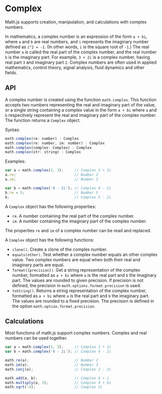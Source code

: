 # Complex

Math.js supports creation, manipulation, and calculations with complex numbers.

In mathematics, a complex number is an expression of the form `a + bi`,
where `a` and `b` are real numbers, and `i` represents the imaginary number
defined as `i^2 = -1`. (In other words, `i` is the square root of `-1`.)
The real number `a` is called the real part of the complex number,
and the real number `b` is the imaginary part. For example, `3 + 2i` is a
complex number, having real part `3` and imaginary part `2`.
Complex numbers are often used in applied mathematics, control theory,
signal analysis, fluid dynamics and other fields.

## API

A complex number is created using the function `math.complex`. This function
accepts two numbers representing the real and imaginary part of the value,
or a single string containing a complex value in the form `a + bi` where `a`
and `b` respectively represent the real and imaginary part of the complex number.
The function returns a `Complex` object.

Syntax:

```js
math.complex(re: number) : Complex
math.complex(re: number, im: number) : Complex
math.complex(complex: Complex) : Complex
math.complex(str: string) : Complex
```

Examples:

```js
var a = math.complex(2, 3);     // Complex 2 + 3i
a.re;                           // Number 2
a.im;                           // Number 3

var b = math.complex('4 - 2i'); // Complex 4 - 2i
b.re = 5;                       // Number 5
b;                              // Complex 5 - 2i
```

A `Complex` object has the following properties:

- `re`. A number containing the real part of the complex number.
- `im`. A number containing the imaginary part of the complex number.

The properties `re` and `im` of a complex number can be read and replaced.

A `Complex` object has the following functions:

- `clone()`. Create a clone of the complex number.
- `equals(other)`. Test whether a complex number equals an other complex value.
  Two complex numbers are equal when both their real and imaginary parts are
  equal.
- `format([precision])`. Get a string representation of the complex number,
  formatted as `a + bi` where `a` is the real part and `b` the imaginary part.
  The values are rounded to given precision. If precision is not defined,
  the precision in `math.options.format.precision` is used.
- `toString()`. Returns a string representation of the complex number, formatted
  as `a + bi` where `a` is the real part and `b` the imaginary part. The
  values are rounded to a fixed precision. The precision is defined in the
  option `math.option.format.precision`.


## Calculations

Most functions of math.js support complex numbers. Complex and real numbers
can be used together.

```js
var a = math.complex(2, 3);     // Complex 2 + 3i
var b = math.complex('4 - 2i'); // Complex 4 - 2i

math.re(a);                     // Number 2
math.im(a);                     // Number 3
math.conj(a);                   // Complex 2 - 3i

math.add(a, b);                 // Complex 6 + i
math.multiply(a, 2);            // Complex 4 + 6i
math.sqrt(-4);                  // Complex 2i
```
